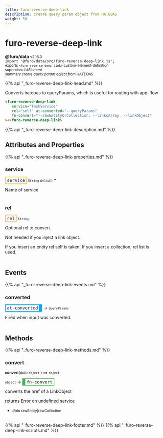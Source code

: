 ```yaml
---
title: furo-reverse-deep-link
description: create query param object from HATEOAS
weight: 50
---
```


# furo-reverse-deep-link
**@furo/data** <small>v2.16.3</small>
<br>`import '@furo/data/src/furo-reverse-deep-link.js';`<small>
<br>exports `<furo-reverse-deep-link>` custom-element-definition
<br>superclass *LitElement*</small>
<br><small>summary *create query param object from HATEOAS*</small>

{{% api "_furo-reverse-deep-link-head.md" %}}

Converts hateoas to queryParams, which is useful for routing with app-flow


```html
<furo-reverse-deep-link
   service="TaskService"
   rel="self" at-converted="--queryParams"
   fn-convert="--rawEntityOrCollection, --linksArray, --linkObject"
></furo-reverse-deep-link>
```

{{% api "_furo-reverse-deep-link-description.md" %}}


## Attributes and Properties
{{% api "_furo-reverse-deep-link-properties.md" %}}





### **service**

<span  style="border-width:2px; border-style: solid;border-color:  rgb(255, 182, 91);font-family:monospace; padding:2px 4px;">service</span>
<small>`String` default: **&#39;&#39;**</small>

Name of service
<br><br>


### **rel**

<span  style="border-width:2px; border-style: solid;border-color:  rgb(255, 182, 91);font-family:monospace; padding:2px 4px;">rel</span>
<small>`String` </small>

Optional rel to convert.

Not needed if you inject a link object.

If you insert an entity rel self is taken. If you insert a collection, rel list is used.
<br><br>
## Events
{{% api "_furo-reverse-deep-link-events.md" %}}

### **converted**
<span  style="border-width:2px 10px 2px 2px; border-style: solid;border-color:  rgb(2, 168, 244);font-family:monospace; padding:2px 4px;">at-converted</span>
→ <small>`QueryParams`</small>

 Fired when input was converted.
<br><br>

## Methods
{{% api "_furo-reverse-deep-link-methods.md" %}}


### **convert**
<small>**convert**(*data* `object` ) ⟹ `object`</small>

<small>`object` </small> →
<span  style="border-width:2px 2px 2px 10px; border-style: solid;border-color:  rgb(76, 175, 80);font-family:monospace; padding:2px 4px;">fn-convert</span>

converts the href of a LinkObject

returns Error on undefined service

- <small>*data* rawEntity|rawCollection</small>
<br><br>








{{% api "_furo-reverse-deep-link-footer.md" %}}
{{% api "_furo-reverse-deep-link-scripts.md" %}}
